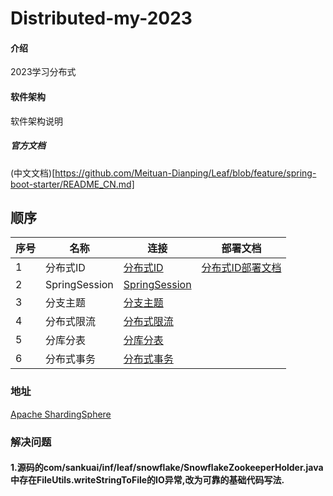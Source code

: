 # Distributed-my-2023

#### 介绍
2023学习分布式

#### 软件架构
软件架构说明


##### 官方文档

(中文文档)[https://github.com/Meituan-Dianping/Leaf/blob/feature/spring-boot-starter/README_CN.md]



## 顺序


| 序号 | 名称            | 连接                                     | 部署文档                                              |
|----|---------------|----------------------------------------|---------------------------------------------------|
| 1  | 分布式ID         | [分布式ID](./distributed-id-master)       | [分布式ID部署文档](./distributed-id-master/ID_README.md) |
| 2  | SpringSession | [SpringSession](./distributed-session) |                                                   |
| 3  | 分支主题          | [分支主题](./distributed-job)             ||
| 4  | 分布式限流         | [分布式限流](./distributed-limiter)         ||
| 5  | 分库分表          | [分库分表](./distributed-sharding)         ||
| 6  | 分布式事务         | [分布式事务](./distributed-seata)           ||

### 地址

[Apache ShardingSphere](https://shardingsphere.apache.org/)


### 解决问题

#### 1.源码的com/sankuai/inf/leaf/snowflake/SnowflakeZookeeperHolder.java中存在FileUtils.writeStringToFile的IO异常,改为可靠的基础代码写法.
